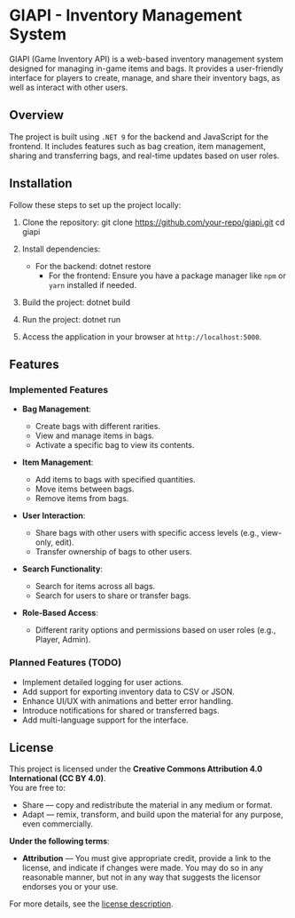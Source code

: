 # GIAPI - Inventory Management System

GIAPI (Game Inventory API) is a web-based inventory management system designed for managing in-game items and bags. It provides a user-friendly interface for players to create, manage, and share their inventory bags, as well as interact with other users.

## Overview

The project is built using `.NET 9` for the backend and JavaScript for the frontend. It includes features such as bag creation, item management, sharing and transferring bags, and real-time updates based on user roles.

## Installation

Follow these steps to set up the project locally:

1. Clone the repository: git clone https://github.com/your-repo/giapi.git cd giapi

2. Install dependencies:
   - For the backend:
     dotnet restore
      - For the frontend:
     Ensure you have a package manager like `npm` or `yarn` installed if needed.

3. Build the project:
   dotnet build

4. Run the project:
   dotnet run


5. Access the application in your browser at `http://localhost:5000`.

## Features

### Implemented Features
- **Bag Management**:
  - Create bags with different rarities.
  - View and manage items in bags.
  - Activate a specific bag to view its contents.

- **Item Management**:
  - Add items to bags with specified quantities.
  - Move items between bags.
  - Remove items from bags.

- **User Interaction**:
  - Share bags with other users with specific access levels (e.g., view-only, edit).
  - Transfer ownership of bags to other users.

- **Search Functionality**:
  - Search for items across all bags.
  - Search for users to share or transfer bags.

- **Role-Based Access**:
  - Different rarity options and permissions based on user roles (e.g., Player, Admin).

### Planned Features (TODO)
- Implement detailed logging for user actions.
- Add support for exporting inventory data to CSV or JSON.
- Enhance UI/UX with animations and better error handling.
- Introduce notifications for shared or transferred bags.
- Add multi-language support for the interface.

## License

This project is licensed under the **Creative Commons Attribution 4.0 International (CC BY 4.0)**.  
You are free to:
- Share — copy and redistribute the material in any medium or format.
- Adapt — remix, transform, and build upon the material for any purpose, even commercially.

**Under the following terms**:
- **Attribution** — You must give appropriate credit, provide a link to the license, and indicate if changes were made. You may do so in any reasonable manner, but not in any way that suggests the licensor endorses you or your use.

For more details, see the [license description](https://creativecommons.org/licenses/by/4.0/).   
